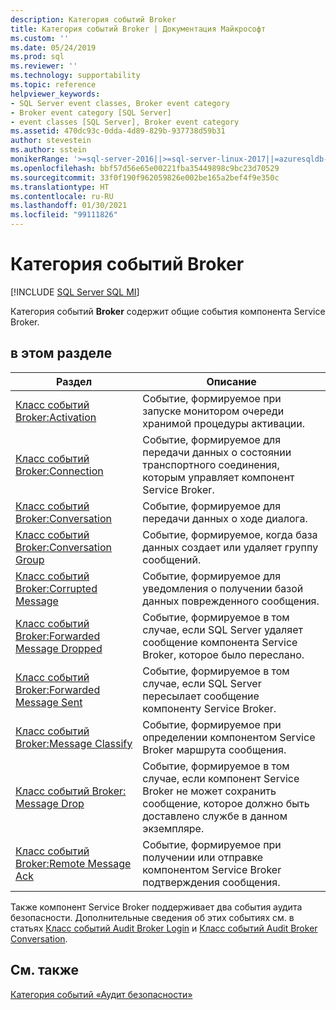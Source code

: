 ```yaml
---
description: Категория событий Broker
title: Категория событий Broker | Документация Майкрософт
ms.custom: ''
ms.date: 05/24/2019
ms.prod: sql
ms.reviewer: ''
ms.technology: supportability
ms.topic: reference
helpviewer_keywords:
- SQL Server event classes, Broker event category
- Broker event category [SQL Server]
- event classes [SQL Server], Broker event category
ms.assetid: 470dc93c-0dda-4d89-829b-937738d59b31
author: stevestein
ms.author: sstein
monikerRange: '>=sql-server-2016||>=sql-server-linux-2017||=azuresqldb-mi-current'
ms.openlocfilehash: bbf57d56e65e00221fba35449898c9bc23d70529
ms.sourcegitcommit: 33f0f190f962059826e002be165a2bef4f9e350c
ms.translationtype: HT
ms.contentlocale: ru-RU
ms.lasthandoff: 01/30/2021
ms.locfileid: "99111826"
---
```

# <a name="broker-event-category"></a>Категория событий Broker

[!INCLUDE [SQL Server SQL MI](../../includes/applies-to-version/sql-asdbmi.md)]

 Категория событий **Broker** содержит общие события компонента Service Broker.  
  
## <a name="in-this-section"></a>в этом разделе  
  
|Раздел|Описание|  
|-----------|-----------------|  
|[Класс событий Broker:Activation](../../relational-databases/event-classes/broker-activation-event-class.md)|Событие, формируемое при запуске монитором очереди хранимой процедуры активации.|  
|[Класс событий Broker:Connection](../../relational-databases/event-classes/broker-connection-event-class.md)|Событие, формируемое для передачи данных о состоянии транспортного соединения, которым управляет компонент Service Broker.|  
|[Класс событий Broker:Conversation](../../relational-databases/event-classes/broker-conversation-event-class.md)|Событие, формируемое для передачи данных о ходе диалога.|  
|[Класс событий Broker:Conversation Group](../../relational-databases/event-classes/broker-conversation-group-event-class.md)|Событие, формируемое, когда база данных создает или удаляет группу сообщений.|  
|[Класс событий Broker:Corrupted Message](../../relational-databases/event-classes/broker-corrupted-message-event-class.md)|Событие, формируемое для уведомления о получении базой данных поврежденного сообщения.|  
|[Класс событий Broker:Forwarded Message Dropped](../../relational-databases/event-classes/broker-forwarded-message-dropped-event-class.md)|Событие, формируемое в том случае, если SQL Server удаляет сообщение компонента Service Broker, которое было переслано.|  
|[Класс событий Broker:Forwarded Message Sent](../../relational-databases/event-classes/broker-forwarded-message-sent-event-class.md)|Событие, формируемое в том случае, если SQL Server пересылает сообщение компоненту Service Broker.|  
|[Класс событий Broker:Message Classify](../../relational-databases/event-classes/broker-message-classify-event-class.md)|Событие, формируемое при определении компонентом Service Broker маршрута сообщения.|  
|[Класс событий Broker: Message Drop](../../relational-databases/event-classes/broker-message-drop-event-class.md)|Событие, формируемое в том случае, если компонент Service Broker не может сохранить сообщение, которое должно быть доставлено службе в данном экземпляре.|  
|[Класс событий Broker:Remote Message Ack](../../relational-databases/event-classes/broker-remote-message-ack-event-class.md)|Событие, формируемое при получении или отправке компонентом Service Broker подтверждения сообщения.|  
  
 Также компонент Service Broker поддерживает два события аудита безопасности. Дополнительные сведения об этих событиях см. в статьях [Класс событий Audit Broker Login](../../relational-databases/event-classes/audit-broker-login-event-class.md) и [Класс событий Audit Broker Conversation](../../relational-databases/event-classes/audit-broker-conversation-event-class.md).  
  
## <a name="see-also"></a>См. также  
 [Категория событий «Аудит безопасности»](/analysis-services/trace-events/security-audit-event-category)  
  
